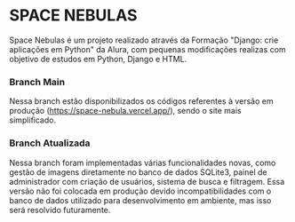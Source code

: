 # SPACE NEBULAS
Space Nebulas é um projeto realizado através da Formação "Django: crie aplicações em Python" da Alura, com pequenas modificações realizas com objetivo de estudos em Python, Django e HTML.

### Branch Main
Nessa branch estão disponibilizados os códigos referentes à versão em produção (https://space-nebula.vercel.app/), sendo o site mais simplificado.

### Branch Atualizada
Nessa branch foram implementadas várias funcionalidades novas, como gestão de imagens diretamente no banco de dados SQLite3, painel de administrador com criação de usuários, sistema de busca e filtragem.
Essa versão não foi colocada em produção devido incompatibilidades com o banco de dados utilizado para desenvolvimento em ambiente, mas isso será resolvido futuramente.
